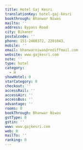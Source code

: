 ```yaml
---
title: Hotel Gaj Kesri
translationKey: hotel-gaj-kesri
bookthrough: Bhanwar Niwas
mailto: ''
address: Bypass Road
city: Bikaner
postalcode: ''
phone: 151-2400372, 2201043,
mobile: ''
email: bhanwarniwas@rediffmail.com
website: www.gajkesri.com
note: ''
type: hotel
category:
  - H
showHotel: 0
starCategory: 0
checkout: ''
accessRail: ''
accessAir: ''
accessBus: ''
advantage: ''
rooms: 0
bookThrough: Bhanwar Niwas
gstType: 0
gstin: ''
www: www.gajkesri.com
web: 0
mailTo: ''
ranking: 0
---
```







